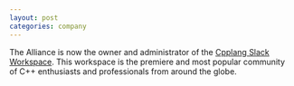```yaml
---
layout: post
categories: company
---
```

<p>
The Alliance is now the owner and administrator of the
<a href="https://cpplang.slack.com">Cpplang Slack Workspace</a>. This
workspace is the premiere and most popular community of C++ enthusiasts
and professionals from around the globe.
</p>

